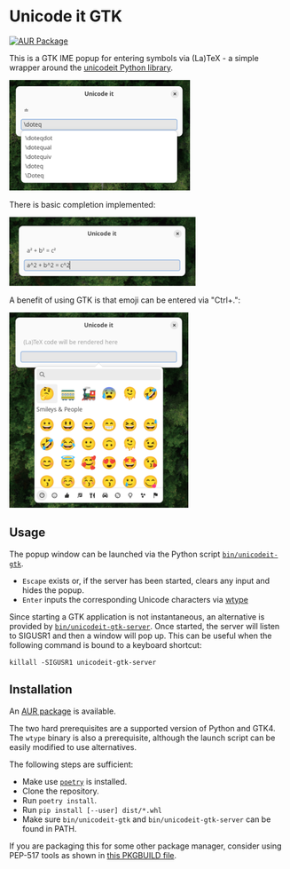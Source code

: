 # Unicode it GTK

[![AUR Package](https://img.shields.io/aur/version/unicodeit-gtk)](https://aur.archlinux.org/packages/unicodeit-gtk)

This is a GTK IME popup for entering symbols via (La)TeX - a simple wrapper around the [unicodeit Python library](https://github.com/svenkreiss/unicodeit).

![Basic screenshot](./screenshot_basic.png)

There is basic completion implemented:

![Basic autocomplete](./screenshot_autocomplete.png)

A benefit of using GTK is that emoji can be entered via "Ctrl+.":

![Emoji screenshot](./screenshot_emoji.png)

## Usage

The popup window can be launched via the Python script [`bin/unicodeit-gtk`](./bin/unicodeit-gtk).

* `Escape` exists or, if the server has been started, clears any input and hides the popup.
* `Enter` inputs the corresponding Unicode characters via [wtype](https://github.com/atx/wtype)

Since starting a GTK application is not instantaneous, an alternative is provided by [`bin/unicodeit-gtk-server`](./bin/unicodeit-gtk-server). Once started, the server will listen to SIGUSR1 and then a window will pop up. This can be useful when the following command is bound to a keyboard shortcut:

    killall -SIGUSR1 unicodeit-gtk-server

## Installation

An [AUR package](https://aur.archlinux.org/packages/unicodeit-gtk) is available.

The two hard prerequisites are a supported version of Python and GTK4. The `wtype` binary is also a prerequisite, although the launch script can be easily modified to use alternatives.

The following steps are sufficient:

* Make use [`poetry`](https://python-poetry.org/) is installed.
* Clone the repository.
* Run `poetry install`.
* Run `pip install [--user] dist/*.whl`
* Make sure `bin/unicodeit-gtk` and `bin/unicodeit-gtk-server` can be found in PATH.

If you are packaging this for some other package manager, consider using PEP-517 tools as shown in [this PKGBUILD file](https://aur.archlinux.org/cgit/aur.git/tree/PKGBUILD?h=unicodeit-gtk).
